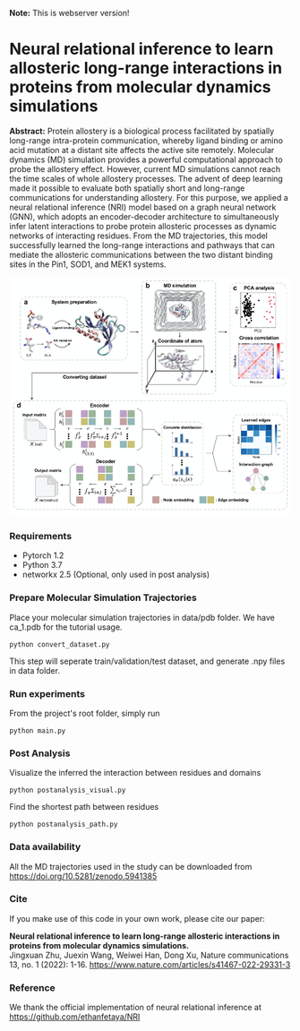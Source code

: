 **Note:**
This is webserver version!

# Neural relational inference to learn allosteric long-range interactions in proteins from molecular dynamics simulations

**Abstract:** Protein allostery is a biological process facilitated by spatially long-range intra-protein communication, whereby ligand binding or amino acid mutation at a distant site affects the active site remotely. Molecular dynamics (MD) simulation provides a powerful computational approach to probe the allostery effect. However, current MD simulations cannot reach the time scales of whole allostery processes. The advent of deep learning made it possible to evaluate both spatially short and long-range communications for understanding allostery. For this purpose, we applied a neural relational inference (NRI) model based on a graph neural network (GNN), which adopts an encoder-decoder architecture to simultaneously infer latent interactions to probe protein allosteric processes as dynamic networks of interacting residues. From the MD trajectories, this model successfully learned the long-range interactions and pathways that can mediate the allosteric communications between the two distant binding sites in the Pin1, SOD1, and MEK1 systems.

![Neural Relational Inference (NRI)](NRI-MD.png)

### Requirements
* Pytorch 1.2
* Python 3.7
* networkx 2.5 (Optional, only used in post analysis)

### Prepare Molecular Simulation Trajectories

Place your molecular simulation trajectories in data/pdb folder. We have ca_1.pdb for the tutorial usage.

```
python convert_dataset.py
```

This step will seperate train/validation/test dataset, and generate .npy files in data folder.

### Run experiments

From the project's root folder, simply run
```
python main.py
```
### Post Analysis
Visualize the inferred the interaction between residues and domains
```
python postanalysis_visual.py
```

Find the shortest path between residues
```
python postanalysis_path.py
```

### Data availability
All the MD trajectories used in the study can be downloaded from https://doi.org/10.5281/zenodo.5941385

### Cite
If you make use of this code in your own work, please cite our paper:

**Neural relational inference to learn long-range allosteric interactions in proteins from molecular dynamics simulations.**  
Jingxuan Zhu,  Juexin Wang, Weiwei Han,  Dong Xu,
Nature communications 13, no. 1 (2022): 1-16.
https://www.nature.com/articles/s41467-022-29331-3

### Reference
We thank the official implementation of neural relational inference at
https://github.com/ethanfetaya/NRI

